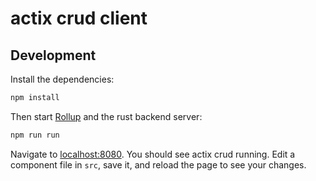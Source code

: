 # actix crud client

## Development

Install the dependencies:

```sh
npm install
```

Then start [Rollup](https://rollupjs.org) and the rust backend server:

```sh
npm run run
```

Navigate to [localhost:8080](http://localhost:8080). You should see actix crud running.
Edit a component file in `src`, save it, and reload the page to see your changes.
